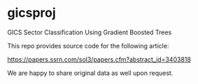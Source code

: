 # gicsproj
GICS Sector Classification Using Gradient Boosted Trees

This repo provides source code for the following article: 

https://papers.ssrn.com/sol3/papers.cfm?abstract_id=3403818

We are happy to share original data as well upon request.

